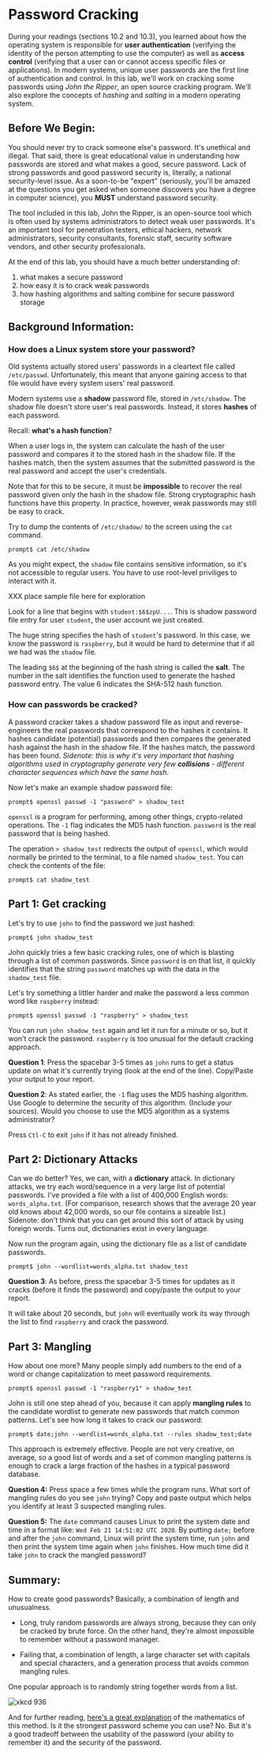 # Password Cracking

During your readings (sections 10.2 and 10.3), you learned about how the operating system is responsible for **user authentication** (verifying the identity of the person attempting to use the computer) as well as **access control** (verifying that a user can or cannot access specific files or applications).  In modern systems, unique user passwords are the first line of authentication and control. In this lab, we'll work on cracking some passwords using *John the Ripper*, an open source cracking program.  We'll also explore the concepts of *hashing* and *salting* in a modern operating system.

## Before We Begin:
You should never try to crack someone else's password.  It's unethical and illegal.  That said, there is great educational value in understanding how passwords are stored and what makes a good, secure password.  Lack of strong passwords and good password security is, literally, a national security-level issue.  As a soon-to-be "expert" (seriously, you'll be amazed at the questions you get asked when someone discovers you have a degree in computer science), you **MUST** understand password security.  

The tool included in this lab, John the Ripper, is an open-source tool which is often used by systems administrators to detect weak user passwords.  It's an important tool for penetration testers, ethical hackers, network administrators, security consultants, forensic staff, security software vendors, and other security professionals.

At the end of this lab, you should have a much better understanding of:
1. what makes a secure password
2. how easy it is to crack weak passwords
3. how hashing algorithms and salting combine for secure password storage


## Background Information: 

### How does a Linux system store your password?

Old systems actually stored users' passwords in a cleartext file called `/etc/passwd`. Unfortunately, this meant that anyone gaining access to that file would have every system users' real password.

Modern systems use a **shadow** password file, stored in `/etc/shadow`. The shadow file doesn't store user's real passwords. Instead, it stores **hashes** of each password.

Recall: **what's a hash function**?

When a user logs in, the system can calculate the hash of the user password and compares it to the stored hash in the shadow file. If the hashes match, then the system assumes that the submitted password is the real password and accept the user's credentials.

Note that for this to be secure, it must be **impossible** to recover the real password given only the hash in the shadow file. Strong cryptographic hash functions have this property. In practice, however, weak passwords may still be easy to crack.

Try to dump the contents of `/etc/shadow/` to the screen using the `cat` command.  

```
prompt$ cat /etc/shadow
```

As you might expect, the `shadow` file contains sensitive information, so it's not accessible to regular users. You have to use root-level priviliges to interact with it.

XXX place sample file here for exploration

Look for a line that begins with `student:$6$zpU...`. This is shadow password file entry for user `student`, the user account we just created.

The huge string specifies the hash of `student`'s password. In this case, we know the password is `raspberry`, but it would be hard to determine that if all we had was the `shadow` file.

The leading `$6$` at the beginning of the hash string is called the **salt**. The number in the salt identifies the function used to generate the hashed password entry. The value 6 indicates the SHA-512 hash function.


### How can passwords be cracked?

A password cracker takes a shadow password file as input and reverse-engineers the real passwords that correspond to the hashes it contains.  It hashes candidate (potential) passwords and then compares the generated hash against the hash in the shadow file.  If the hashes match, the password has been found.  *Sidenote: this is why it's very important that hashing algorithms used in cryptography generate very few **collisions** - different character sequences which have the same hash.*

Now let's make an example shadow password file:

```
prompt$ openssl passwd -1 "password" > shadow_test
```

`openssl` is a program for performing, among other things, crypto-related operations. The `-1` flag indicates the MD5 hash function. `password` is the real password that is being hashed.

The operation `> shadow_test` redirects the output of `openssl`, which would normally be printed to the terminal, to a file named `shadow_test`. You can check the contents of the file:

```
prompt$ cat shadow_test
```

## Part 1: Get cracking

Let's try to use `john` to find the password we just hashed:

```
prompt$ john shadow_test
```

John quickly tries a few basic cracking rules, one of which is blasting through a list of common passwords. Since `password` is on that list, it quickly identifies that the string `password` matches up with the data in the `shadow_test` file.

Let's try something a littler harder and make the password a less common word like `raspberry` instead:

```
prompt$ openssl passwd -1 "raspberry" > shadow_test
```

You can run `john shadow_test` again and let it run for a minute or so, but it won't crack the password. `raspberry` is too unusual for the default cracking approach. 

**Question 1**: Press the spacebar 3-5 times as `john` runs to get a status update on what it's currently trying (look at the end of the line).  Copy/Paste your output to your report.

**Question 2**: As stated earlier, the `-1` flag uses the MD5 hashing algorithm.  Use Google to determine the security of this algorithm. (Include your sources).  Would you choose to use the MD5 algorithm as a systems administrator?

Press `Ctl-C` to exit `john` if it has not already finished.

## Part 2: Dictionary Attacks

Can we do better? Yes, we can, with a **dictionary** attack.  In dictionary attacks, we try each word/sequence in a very large list of potential passwords. I've provided a file with a list of 400,000 English words: `words_alpha.txt`.  (For comparison, research shows that the average 20 year old knows about 42,000 words, so our file contains a sizeable list.)  Sidenote: don't think that you can get around this sort of attack by using foreign words.  Turns out, dictionaries exist in every language.

Now run the program again, using the dictionary file as a list of candidate passwords.

```
prompt$ john --wordlist=words_alpha.txt shadow_test
```

**Question 3**: As before, press the spacebar 3-5 times for updates as it cracks (before it finds the password) and copy/paste the output to your report.

It will take about 20 seconds, but `john` will eventually work its way through the list to find `raspberry` and crack the password. 

## Part 3: Mangling

How about one more?  Many people simply add numbers to the end of a word or change capitalization to meet password requirements.

```
prompt$ openssl passwd -1 "raspberry1" > shadow_test
```

John is still one step ahead of you, because it can apply **mangling rules** to the candidate wordlist to generate new passwords that match common patterns.  Let's see how long it takes to crack our password:

```
prompt$ date;john --wordlist=words_alpha.txt --rules shadow_test;date
```

This approach is extremely effective. People are not very creative, on average, so a good list of words and a set of common mangling patterns is enough to crack a large fraction of the hashes in a typical password database.

**Question 4:** Press space a few times while the program runs.  What sort of mangling rules do you see `john` trying?  Copy and paste output which helps you identify at least 3 suspected mangling rules.

**Question 5:** The `date` command causes Linux to print the system date and time in a format like: `Wed Feb 21 14:51:02 UTC 2020`.  By putting `date;` before and after the `john` command, Linux will print the system time, run `john` and then print the system time again when `john` finishes.  How much time did it take `john` to crack the mangled password?


## Summary: 

How to create good passwords? Basically, a combination of length and unusualness.

- Long, truly random passwords are always strong, because they can only be cracked by brute force. On the other hand, they're almost impossible to remember without a password manager.
    
- Failing that, a combination of length, a large character set with capitals and special characters, and a generation process that avoids common mangling rules.

One popular approach is to randomly string together words from a list.

![xkcd 936](https://imgs.xkcd.com/comics/password_strength.png)

And for further reading, [here's a great explanation](https://explainxkcd.com/wiki/index.php/936:_Password_Strength) of the mathematics of this method.  Is it the strongest password scheme you can use?  No.  But it's a good tradeoff between the usability of the password (your ability to remember it) and the security of the password.
